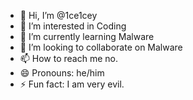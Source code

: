 - 👋 Hi, I’m @1ce1cey
- 👀 I’m interested in Coding
- 🌱 I’m currently learning Malware
- 💞️ I’m looking to collaborate on Malware
- 📫 How to reach me no.
- 😄 Pronouns: he/him
- ⚡ Fun fact: I am very evil.

<!---
1ce1cey/1ce1cey is a ✨ special ✨ repository because its `README.md` (this file) appears on your GitHub profile.
You can click the Preview link to take a look at your changes.
--->
